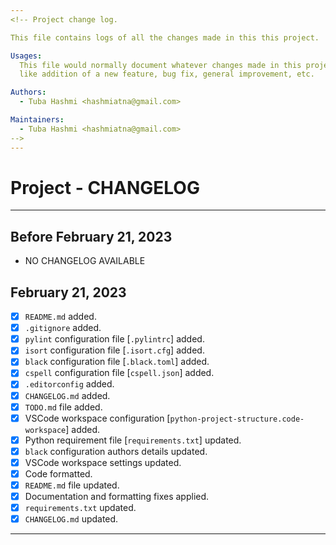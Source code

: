 ```yaml
---
<!-- Project change log.

This file contains logs of all the changes made in this this project.

Usages:
  This file would normally document whatever changes made in this project
  like addition of a new feature, bug fix, general improvement, etc.

Authors:
  - Tuba Hashmi <hashmiatna@gmail.com>

Maintainers:
  - Tuba Hashmi <hashmiatna@gmail.com>
-->
---
```


# Project - CHANGELOG

---

## Before February 21, 2023

- NO CHANGELOG AVAILABLE

## February 21, 2023

- [x] `README.md` added.
- [x] `.gitignore` added.
- [x] `pylint` configuration file [`.pylintrc`] added.
- [x] `isort` configuration file [`.isort.cfg`] added.
- [x] `black` configuration file [`.black.toml`] added.
- [x] `cspell` configuration file [`cspell.json`] added.
- [x] `.editorconfig` added.
- [x] `CHANGELOG.md` added.
- [x] `TODO.md` file added.
- [x] VSCode workspace configuration [`python-project-structure.code-workspace`] added.
- [x] Python requirement file [`requirements.txt`] updated.
- [x] `black` configuration authors details updated.
- [x] VSCode workspace settings updated.
- [x] Code formatted.
- [x] `README.md` file updated.
- [x] Documentation and formatting fixes applied.
- [x] `requirements.txt` updated.
- [x] `CHANGELOG.md` updated.

---
